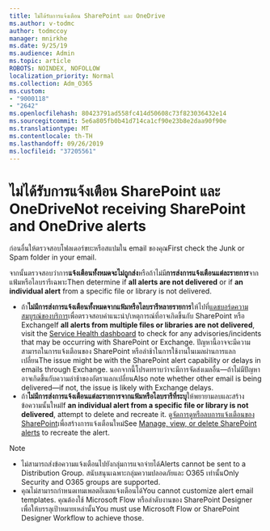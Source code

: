 ```yaml
---
title: ไม่ได้รับการแจ้งเตือน SharePoint และ OneDrive
ms.author: v-todmc
author: todmccoy
manager: mnirkhe
ms.date: 9/25/19
ms.audience: Admin
ms.topic: article
ROBOTS: NOINDEX, NOFOLLOW
localization_priority: Normal
ms.collection: Adm_O365
ms.custom:
- "9000118"
- "2642"
ms.openlocfilehash: 80423791ad558fc414d50608c73f823036432e14
ms.sourcegitcommit: 5e6a805fb0b41d714ca1cf90e23b8e2daa90f90e
ms.translationtype: MT
ms.contentlocale: th-TH
ms.lasthandoff: 09/26/2019
ms.locfileid: "37205561"
---
```

# <a name="not-receiving-sharepoint-and-onedrive-alerts"></a><span data-ttu-id="221a6-102">ไม่ได้รับการแจ้งเตือน SharePoint และ OneDrive</span><span class="sxs-lookup"><span data-stu-id="221a6-102">Not receiving SharePoint and OneDrive alerts</span></span>

<span data-ttu-id="221a6-103">ก่อนอื่นให้ตรวจสอบโฟลเดอร์ขยะหรือสแปมใน email ของคุณ</span><span class="sxs-lookup"><span data-stu-id="221a6-103">First check the Junk or Spam folder in your email.</span></span>

<span data-ttu-id="221a6-104">จากนั้นตรวจสอบว่าการ**แจ้งเตือนทั้งหมดจะไม่ถูกส่ง**หรือถ้าไม่มี**การส่งการแจ้งเตือนแต่ละรายการ**จากแฟ้มหรือไลบรารีเฉพาะ</span><span class="sxs-lookup"><span data-stu-id="221a6-104">Then determine if **all alerts are not delivered** or if **an individual alert** from a specific file or library is not delivered.</span></span>

- <span data-ttu-id="221a6-105">ถ้า**ไม่มีการส่งการแจ้งเตือนทั้งหมดจากแฟ้มหรือไลบรารีหลายรายการ**ให้ไปที่[แดชบอร์ดความสมบูรณ์ของบริการ](https://nam06.safelinks.protection.outlook.com/?url=https%3A%2F%2Fadmin.microsoft.com%2FAdminPortal%2FHome%23%2Fservicehealth&data=02%7C01%7Cv-todmc%40microsoft.com%7C2cd2037aa7304711d2bc08d741fae254%7C72f988bf86f141af91ab2d7cd011db47%7C1%7C0%7C637050418099632638&sdata=35FUOTleK0Sc0z%2B7N7Vm0tOgXplyeOe3LcIzqRziGXc%3D&reserved=0)เพื่อตรวจสอบคำแนะนำ/เหตุการณ์ที่อาจเกิดขึ้นกับ SharePoint หรือ Exchange</span><span class="sxs-lookup"><span data-stu-id="221a6-105">If **all alerts from multiple files or libraries are not delivered**, visit the [Service Health dashboard](https://nam06.safelinks.protection.outlook.com/?url=https%3A%2F%2Fadmin.microsoft.com%2FAdminPortal%2FHome%23%2Fservicehealth&data=02%7C01%7Cv-todmc%40microsoft.com%7C2cd2037aa7304711d2bc08d741fae254%7C72f988bf86f141af91ab2d7cd011db47%7C1%7C0%7C637050418099632638&sdata=35FUOTleK0Sc0z%2B7N7Vm0tOgXplyeOe3LcIzqRziGXc%3D&reserved=0) to check for any advisories/incidents that may be occurring with SharePoint or Exchange.</span></span> <span data-ttu-id="221a6-106">ปัญหานี้อาจจะมีความสามารถในการแจ้งเตือนของ SharePoint หรือล่าช้าในการใช้งานในเมลผ่านการแลกเปลี่ยน</span><span class="sxs-lookup"><span data-stu-id="221a6-106">The issue might be with the SharePoint alert capability or delays in emails through Exchange.</span></span> <span data-ttu-id="221a6-107">นอกจากนี้โปรดทราบว่าจะมีการจัดส่งเมลอื่น—ถ้าไม่มีปัญหาอาจเกิดขึ้นกับความล่าช้าของอัตราแลกเปลี่ยน</span><span class="sxs-lookup"><span data-stu-id="221a6-107">Also note whether other email is being delivered—if not, the issue is likely with Exchange delays.</span></span>
- <span data-ttu-id="221a6-108">ถ้า**ไม่มีการส่งการแจ้งเตือนแต่ละรายการจากแฟ้มหรือไลบรารีที่ระบุ**ให้พยายามลบและสร้างข้อความนั้นใหม่</span><span class="sxs-lookup"><span data-stu-id="221a6-108">If **an individual alert from a specific file or library is not delivered**, attempt to delete and recreate it.</span></span> <span data-ttu-id="221a6-109">ดู[จัดการดูหรือลบการแจ้งเตือนของ SharePoint](https://nam06.safelinks.protection.outlook.com/?url=https%3A%2F%2Fsupport.office.com%2Farticle%2Fmanage-view-or-delete-sharepoint-alerts-99dfb19c-9a90-4a8c-aba1-aa8c8afb0de2%3Fui%3Den-US%26rs%3D%26ad%3DUS%23ID0EAADAAA%3DOnline&data=02%7C01%7Cv-todmc%40microsoft.com%7C2cd2037aa7304711d2bc08d741fae254%7C72f988bf86f141af91ab2d7cd011db47%7C1%7C0%7C637050418099632638&sdata=AkE%2BjiG6%2BA59llp2DGcg4uHHUjaUDUnAlK5ax%2Fepn3E%3D&reserved=0)เพื่อสร้างการแจ้งเตือนใหม่</span><span class="sxs-lookup"><span data-stu-id="221a6-109">See [Manage, view, or delete SharePoint alerts](https://nam06.safelinks.protection.outlook.com/?url=https%3A%2F%2Fsupport.office.com%2Farticle%2Fmanage-view-or-delete-sharepoint-alerts-99dfb19c-9a90-4a8c-aba1-aa8c8afb0de2%3Fui%3Den-US%26rs%3D%26ad%3DUS%23ID0EAADAAA%3DOnline&data=02%7C01%7Cv-todmc%40microsoft.com%7C2cd2037aa7304711d2bc08d741fae254%7C72f988bf86f141af91ab2d7cd011db47%7C1%7C0%7C637050418099632638&sdata=AkE%2BjiG6%2BA59llp2DGcg4uHHUjaUDUnAlK5ax%2Fepn3E%3D&reserved=0) to recreate the alert.</span></span>

> [!NOTE]
> - <span data-ttu-id="221a6-110">ไม่สามารถส่งข้อความแจ้งเตือนไปยังกลุ่มการแจกจ่ายได้</span><span class="sxs-lookup"><span data-stu-id="221a6-110">Alerts cannot be sent to a Distribution Group.</span></span> <span data-ttu-id="221a6-111">สนับสนุนเฉพาะกลุ่มความปลอดภัยและ O365 เท่านั้น</span><span class="sxs-lookup"><span data-stu-id="221a6-111">Only Security and O365 groups are supported.</span></span>
> - <span data-ttu-id="221a6-112">คุณไม่สามารถกำหนดเทมเพลตอีเมลแจ้งเตือนได้</span><span class="sxs-lookup"><span data-stu-id="221a6-112">You cannot customize alert email templates.</span></span> <span data-ttu-id="221a6-113">คุณต้องใช้ Microsoft Flow หรือลำดับงานของ SharePoint Designer เพื่อให้บรรลุเป้าหมายเหล่านั้น</span><span class="sxs-lookup"><span data-stu-id="221a6-113">You must use Microsoft Flow or SharePoint Designer Workflow to achieve those.</span></span>
